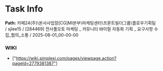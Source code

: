 # Task Info

**Path:** 카페24(주)\본사사업장\[CG]MI본부\마케팅센터\프론트빌더그룹\플로우기획팀 / sjlee15 / [284469] 전사풀오토 마케팅 _ 커뮤니티 바이럴 자동화 기획 _ 요구사항 수집_협의_소통 / 2025-08-01_00-00-00

### WIKI
- ["https://wiki.simplexi.com/pages/viewpage.action?pageId=2779381387"]

